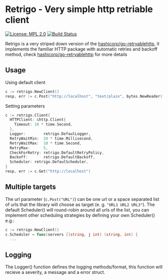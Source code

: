 # Retrigo - Very simple http retriable client

[![License: MPL 2.0](https://img.shields.io/badge/License-MPL%202.0-brightgreen.svg)](https://opensource.org/licenses/MPL-2.0) [![Build Status](https://travis-ci.com/wolviecb/retrigo.svg?branch=master)](https://travis-ci.com/wolviecb/retrigo)

Retrigo is a very striped down version of the [hashicorp/go-retryablehttp](https://github.com/hashicorp/go-retryablehttp), it implements the familiar HTTP package with automatic retries and backoff method, check [hashicorp/go-retryablehttp](https://github.com/hashicorp/go-retryablehttp) for more details

## Usage

Using default client

```go
c := retrigo.NewClient()
resp, err := c.Post("http://localhost", "text/plain", bytes.NewReader([]byte{}))
```

Setting parameters

```go
c := retrigo.Client{
  HTTPClient: &http.Client{
    Timeout: 10 * time.Second,
  },
  Logger:        retrigo.DefaulLogger,
  RetryWaitMin:  20 * time.Millisecond,
  RetryWaitMax:  10 * time.Second,
  RetryMax:      5,
  CheckForRetry: retrigo.DefaultRetryPolicy,
  Backoff:       retrigo.DefaultBackoff,
  Scheduler: retrigo.DefaulScheduler,
}
resp, err := c.Get("http://localhost")
```

## Multiple targets

The url parameter (`c.Post("URL")`) can be one url or a space separated list of urls that the library will choose as target (e. g. `"URL1 URL2 URL3"`). The default Scheduler() will round-robin around all urls of the list, you can implement other scheduling strategies by defining your own Scheduler() e.g.:

```go
c := retrigo.NewClient()
c.Scheduler = func(servers []string, j int) (string, int) {
  ...
```

## Logging

The Logger() function defines the logging methods/format, this function will recieve a severity, a message and a error struct.
